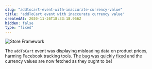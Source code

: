 ```yaml
---
slug: "addtocart-event-with-inaccurate-currency-value"
title: "addToCart event with inaccurate currency value"
createdAt: 2020-11-26T18:33:18.966Z
hidden: false
type: "fixed"
---
```


![Store Framework](https://cdn.jsdelivr.net/gh/vtexdocs/dev-portal-content@main/images/addtocart-event-with-inaccurate-currency-value-0.png)

The `addToCart` event was displaying misleading data on product prices, harming Facebook tracking tools. [The bug was quickly fixed](https://github.com/vtex-apps/facebook-pixel/pull/16) and the currency values are now fetched as they ought to be!
